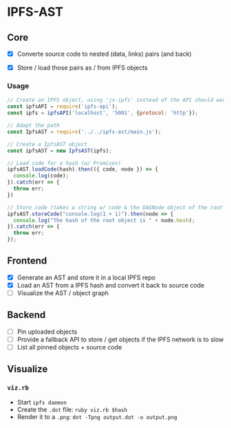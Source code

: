 # IPFS-AST

## Core

* [x] Converte source code to nested (data, links) pairs (and back)
* [x] Store / load those pairs as / from IPFS objects


### Usage

``` js
// Create an IPFS object, using 'js-ipfs' instead of the API should work, too
const ipfsAPI = require('ipfs-api');
const ipfs = ipfsAPI('localhost', '5001', {protocol: 'http'});

// Adapt the path
const IpfsAST = require('../../ipfs-ast/main.js');

// Create a IpfsAST object
const ipfsAST = new IpfsAST(ipfs);

// Load code for a hash (w/ Promises)
ipfsAST.loadCode(hash).then(({ code, node }) => {
  console.log(code);
}).catch(err => {
  throw err;
})

// Store code (takes a string w/ code & the DAGNode object of the root object)
ipfsAST.storeCode("console.log(1 + 1)").then(node => {
  console.log("The hash of the root object is " + node.Hash);
}).catch(err => {
  throw err;
});
```

## Frontend

* [x] Generate an AST and store it in a local IPFS repo
* [x] Load an AST from a IPFS hash and convert it back to source code
* [ ] Visualize the AST / object graph

## Backend

* [ ] Pin uploaded objects
* [ ] Provide a fallback API to store / get objects
  if the IPFS network is to slow
* [ ] List all pinned objects + source code

## Visualize

### `viz.rb`

* Start `ipfs daemon`
* Create the `.dot` file: `ruby viz.rb $hash`
* Render it to a `.png`: `dot -Tpng output.dot -o output.png`
